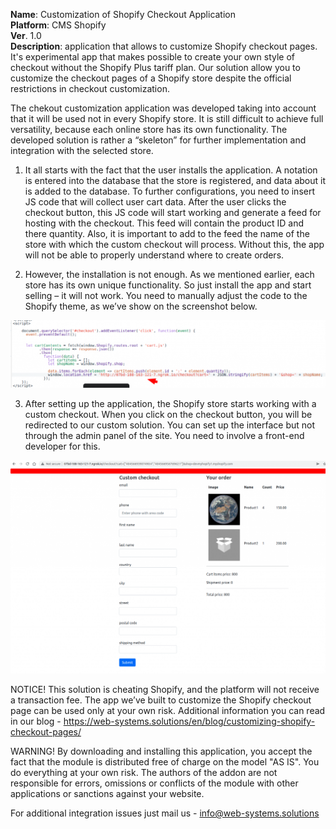 **Name**: Customization of Shopify Checkout Application <br />
**Platform**: CMS Shopify <br />
**Ver**. 1.0 <br />
**Description**: application that allows to customize Shopify checkout pages.
It's experimental app that makes possible to create your own style of checkout without the Shopify Plus tariff plan. Our solution allow you to customize the checkout pages of a Shopify store despite the official restrictions in checkout customization.

The chekout customization application was developed taking into account that it will be used not in every Shopify store. It is still difficult to achieve full versatility, because each online store has its own functionality. The developed solution is rather a “skeleton” for further implementation and integration with the selected store.

1. It all starts with the fact that the user installs the application. A notation is entered into the database that the store is registered, and data about it is added to the database. To further configurations, you need to insert JS code that will collect user cart data. After the user clicks the checkout button, this JS code will start working and generate a feed for hosting with the checkout. This feed will contain the product ID and there quantity. Also, it is important to add to the feed the name of the store with which the custom checkout will process. Without this, the app will not be able to properly understand where to create orders.

2. However, the installation is not enough. As we mentioned earlier, each store has its own unique functionality. So just install the app and start selling – it will not work. You need to manually adjust the code to the Shopify theme, as we’ve show on the screenshot below.

![liquid_theme_file_changes.png](docs/inc/liquid_theme_file_changes.png)

3. After setting up the application, the Shopify store starts working with a custom checkout. When you click on the checkout button, you will be redirected to our custom solution. You can set up the interface but not through the admin panel of the site. You need to involve a front-end developer for this.

![checkout_is_ready.png](docs/inc/checkout_is_ready.png)

NOTICE! This solution is cheating Shopify, and the platform will not receive a transaction fee. The app we’ve built to customize the Shopify checkout page can be used only at your own risk.
Additional information you can read in our blog - https://web-systems.solutions/en/blog/customizing-shopify-checkout-pages/

WARNING! By downloading and installing this application, you accept the fact that the module is distributed free of charge on the model "AS IS". You do everything at your own risk. The authors of the addon are not responsible for errors, omissions or conflicts of the module with other applications or sanctions against your website.

For additional integration issues just mail us - info@web-systems.solutions
